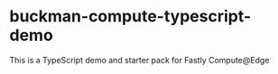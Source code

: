 # buckman-compute-typescript-demo
This is a TypeScript demo and starter pack for Fastly Compute@Edge
